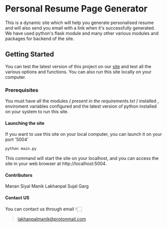 # Personal Resume Page Generator

This is a dynamic site which will help you generate personalised resume and will also send you email 
with a link when it's successfully generated. We have used python's flask module and many other various modules and packages
for backend of the site.

## Getting Started 

You can test the latest version of this project on our [site](http://resume.w16manik.ninja) and test all the various options and functions.
You can also run this site locally on your computer.

### Prerequisites 

You must have all the modules <i>( present in the requirements.txt ) </i> installed , enviroment variables configured and the latest 
version of python installed on your system to run this site.

#### Launching the site

If you want to use this site on your local computer, you can launch it on your port '5004'

```bash
python main.py
```

This command will start the site on your localhost, and you can access the site  in your web browser at http://localhost:5004.

#### Contributors

Manan Siyal
Manik Lakhanpal
Sujal Garg

#### Contact US

You can contact us through email 👇🏻

> lakhanpalmanik@protonmail.com